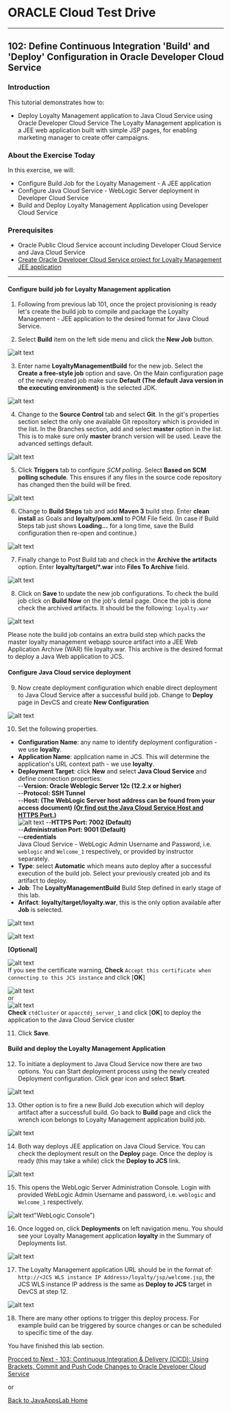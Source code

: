 # ORACLE Cloud Test Drive #
-----
## 102: Define Continuous Integration 'Build' and 'Deploy' Configuration in Oracle Developer Cloud Service ##

### Introduction ###
This tutorial demonstrates how to:
- Deploy Loyalty Management application to Java Cloud Service using Oracle Developer Cloud Service 
The Loyalty Management application is a JEE web application built with simple JSP pages, for enabling marketing manager to create offer campaigns.  

### About the Exercise Today ###
In this exercise, we will:
- Configure Build Job for the Loyalty Management - A JEE application
- Configure Java Cloud Service - WebLogic Server deployment in Developer Cloud Service
- Build and Deploy Loyalty Management Application using Developer Cloud Service

### Prerequisites ###
+ Oracle Public Cloud Service account including Developer Cloud Service and Java Cloud Service
+ [Create Oracle Developer Cloud Service project for Loyalty Management JEE application](101-JavaAppsLab.md)

----

#### Configure build job for Loyalty Management application ###

1. Following from previous lab 101, once the project provisioning is ready let's create the build job to compile and package the Loyalty Management - JEE application to the desired format for Java Cloud Service.

2. Select **Build** item on the left side menu and click the **New Job** button.

![alt text](images/102/05.new.job.png "Create new build job")

3. Enter name **LoyaltyManagementBuild** for the new job. Select the **Create a free-style job** option and save.
On the Main configuration page of the newly created job make sure **Default (The default Java version in the executing environment)** is the selected JDK.

![alt text](images/102/06.job.main.png "Configure job")

4. Change to the **Source Control** tab and select **Git**. 
In the git's properties section select the only one available Git repository which is provided in the list.
In the Branches section, add and select **master** option in the list. This is to make sure only **master** branch version will be used.
Leave the advanced settings default.

![alt text](images/102/07.job.scm.png "Configure source control")

5. Click **Triggers** tab to configure *SCM polling*. Select **Based on SCM polling schedule**. This ensures if any files in the source code repository has changed then the build will be fired.

![alt text](images/102/07.scm.trigger.png "Configure source control")

6. Change to **Build Steps** tab and add **Maven 3** build step. Enter **clean install** as Goals and **loyalty/pom.xml** to POM File field. (In case if Build Steps tab just shows **Loading...** for a long time, save the Build configuration then re-open and continue.)

![alt text](images/102/08.job.maven.png "Add build step")

7. Finally change to Post Build tab and check in the **Archive the artifacts** option. Enter **loyalty/target/\*.war** into **Files To Archive** field.

![alt text](images/102/09.job.post.png "Post build")

8. Click on **Save** to update the new job configurations. To check the build job click on **Build Now** on the job's detail page. Once the job is done check the archived artifacts. It should be the following: `loyalty.war`

![alt text](images/102/10.build.artifacts.png "Build artifacts")

Please note the build job contains an extra build step which packs the master loyalty management webapp source artifact into a JEE Web Application Archive (WAR) file loyalty.war. This archive is the desired format to deploy a Java Web application to JCS.

#### Configure Java Cloud service deployment ####

9. Now create deployment configuration which enable direct deployment to Java Cloud Service after a successful build job.
Change to **Deploy** page in DevCS and create **New Configuration** 

![alt text](images/102/11.new.deploy.png "New deploy configuration")

10. Set the following properties.

- **Configuration Name**: any name to identify deployment configuration - we use **loyalty**.
- **Application Name**: application name in JCS. This will determine the application's URL context path - we use **loyalty**.
- **Deployment Target**: click **New** and select **Java Cloud Service** and define connection properties:  
--**Version: Oracle Weblogic Server 12c (12.2.x or higher)**  
--**Protocol: SSH Tunnel**  
--**Host: (The WebLogic Server host address can be found from your access document) [\(Or find out the Java Cloud Service Host and HTTPS Port.\)](java.cloud.md)**  
![alt text](images/102/12.deploy.jcs.png "JCS/WebLogic IP")
--**HTTPS Port: 7002 (Default)**  
--**Administration Port: 9001 (Default)**  
--**credentials**  
  Java Cloud Service - WebLogic Admin Username and Password, i.e. `weblogic` and `Welcome_1` respectively, or provided by instructor separately.
- **Type**: select **Automatic** which means auto deploy after a successful execution of the build job. Select your previously created job and its artifact to deploy.
- **Job**: The **LoyaltyManagementBuild** Build Step defined in early stage of this lab.
- **Arifact**: **loyalty/target/loyalty.war**, this is the only option available after **Job** is selected.

![alt text](images/102/12.deploy.config.png "Deployment Configuration")

![alt text](images/102/13.jcs.config.png "JCS Configuration")

**[Optional]**

![alt text](images/102/13.cert.png "Certificate Warning")   
  If you see the certificate warning, **Check** `Accept this certificate when connecting to this JCS instance` and click [**OK**]

![alt text](images/102/13.cluster.png "deploy to cluster")  
or   
![alt text](images/102/13.server.png "deploy to server")  
  **Check** `ctdCluster` or `apacctdj_server_1` and click [**OK**] to deploy the application to the Java Cloud Service cluster

11. Click **Save**. 

#### Build and deploy the Loyalty Management Application ####

12. To initiate a deployment to Java Cloud Service now there are two options. You can Start deployment process using the newly created Deployment configuration. Click gear icon and select **Start**.

![alt text](images/102/14.deploy.start.png "Deployment Start")

13. Other option is to fire a new Build Job execution which will deploy artifact after a successfull build. Go back to **Build** page and click the wrench icon belongs to Loyalty Management application build job.

![alt text](images/102/15.build.now.png "Build Now") 

14. Both way deploys JEE application on Java Cloud Service. You can check the deployment result on the **Deploy** page. Once the deploy is ready (this may take a while) click the **Deploy to JCS** link.

![alt text](images/102/16.deploy.ready.png "Deploy ready")

15. This opens the WebLogic Server Administration Console. Login with provided WebLogic Admin Username and password, i.e. `weblogic` and `Welcome_1` respectively.

![alt text](images/102/17.jcs.console.png)"WebLogic Console")

16. Once logged on, click **Deployments** on left navigation menu. You should see your Loyalty Management application **loyalty** in the Summary of Deployments list.

![alt text](images/102/17.deployment.png "Deployments")

17. The Loyalty Management application URL should be in the format of:  
    `http://<JCS WLS instance IP Address>/loyalty/jsp/welcome.jsp`, the JCS WLS instance IP address is the same as **Deploy to JCS** target in DevCS at step 12.

![alt text](images/102/18.sample.app.png "Loyalty Management Application")

18. There are many other options to trigger this deploy process. For example build can be triggered by source changes or can be scheduled to specific time of the day.  

You have finished this lab section.

[Procced to Next - 103: Continuous Integration & Delivery (CICD): Using Brackets, Commit and Push Code Changes to Oracle Developer Cloud Service](103-JavaAppsLab.md)

or

[Back to JavaAppsLab Home](README.md)
